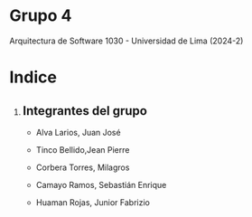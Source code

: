 # Grupo 4
Arquitectura de Software 1030 - Universidad de Lima (2024-2)

# Indice
1. ## Integrantes del grupo
    - Alva Larios, Juan José

    - Tinco Bellido,Jean Pierre

    - Corbera Torres, Milagros

    - Camayo Ramos, Sebastián Enrique

    - Huaman Rojas, Junior Fabrizio

